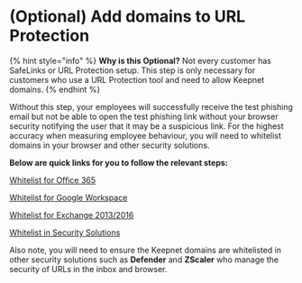 # (Optional) Add domains to URL Protection

{% hint style="info" %}
**Why is this Optional?** Not every customer has SafeLinks or URL Protection setup. This step is only necessary for customers who use a URL Protection tool and need to allow Keepnet domains.
{% endhint %}

Without this step, your employees will successfully receive the test phishing email but not be able to open the test phishing link without your browser security notifying the user that it may be a suspicious link. For the highest accuracy when measuring employee behaviour, you will need to whitelist domains in your browser and other security solutions.

**Below are quick links for you to follow the relevant steps:**&#x200B;

[Whitelist for Office 365](whitelist-for-office-365.md)

[​​Whitelist for Google Workspace](whitelist-for-google-workspace.md)

[​​Whitelist for Exchange 2013/2016](whitelist-for-exchange-2013-2016.md)

​​[Whitelist in Security Solutions](whitelist-in-security-solutions.md)



Also note, you will need to ensure the Keepnet domains are whitelisted in other security solutions such as **Defender** and **ZScaler** ​who manage the security of URLs in the inbox and browser.
